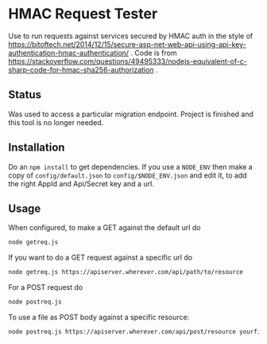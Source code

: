 # HMAC Request Tester

Use to run requests against services secured by HMAC auth in the style of 
https://bitoftech.net/2014/12/15/secure-asp-net-web-api-using-api-key-authentication-hmac-authentication/ .
Code is from https://stackoverflow.com/questions/49495333/nodejs-equivalent-of-c-sharp-code-for-hmac-sha256-authorization .

## Status

Was used to access a particular migration endpoint. Project is finished
and this tool is no longer needed.

## Installation

Do an `npm install` to get dependencies. If you use a `NODE_ENV` then make a copy
of `config/default.json` to `config/$NODE_ENV.json` and edit it, to add the right
AppId and Api/Secret key and a url.

## Usage

When configured, to make a GET against the default url do

```sh
node getreq.js
```

If you want to do a GET request against a specific url do
```sh
node getreq.js https://apiserver.wherever.com/api/path/to/resource
```

For a POST request do

```sh
node postreq.js
```

To use a file as POST body against a specific resource:

```sh
node postreq.js https://apiserver.wherever.com/api/post/resource yourfile.json
```
